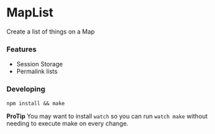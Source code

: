 # MapList
Create a list of things on a Map


### Features

- Session Storage
- Permalink lists


### Developing

    npm install && make

__ProTip__ You may want to install `watch` so you can run `watch make`
without needing to execute make on every change.

